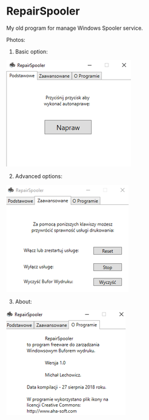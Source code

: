 # RepairSpooler
My old program for manage Windows Spooler service.

Photos:
1. Basic option:

![Basic-photo](img/Basic.png)

2. Advanced options:

![Advanced-photo](img/Advanced.png)

3. About:

![About-photo](img/About.png)
